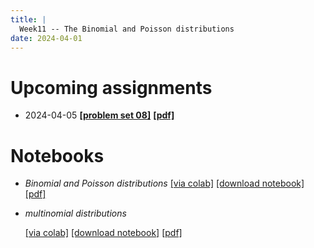```yaml
---
title: |
  Week11 -- The Binomial and Poisson distributions
date: 2024-04-01
---
```


# Upcoming assignments

- 2024-04-05 [**[problem set 08]**](/course-assignments/PS08--2024-04-05.html)
  [**[pdf]**](/course-assignments/PS08--2024-04-05.pdf)


# Notebooks

- *Binomial and Poisson distributions*
  [[via colab]](https://colab.research.google.com/github/gmcninch-tufts/2024-Sp-Math087/blob/main/course-content/week11-01--binomial-and-poisson.ipynb)
  [[download notebook]](/course-content/week11-01--binomial-and-poisson.ipynb)
  [[pdf]](/course-content/week11-01--binomial-and-poisson.pdf)  

- *multinomial distributions*

  [[via colab]](https://colab.research.google.com/github/gmcninch-tufts/2024-Sp-Math087/blob/main/course-content/week11-01--multinomial.ipynb)
  [[download notebook]](/course-content/week11-01--multinomial.ipynb)
  [[pdf]](/course-content/week11-01--multinomial.pdf)  

